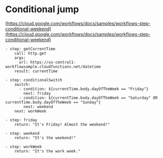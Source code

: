 # Conditional jump

[https://cloud.google.com/workflows/docs/samples/workflows-step-conditional-weekend](https://cloud.google.com/workflows/docs/samples/workflows-step-conditional-weekend)

```
- step: getCurrentTime
    call: http.get
    args:
      url: https://us-central1-workflowsample.cloudfunctions.net/datetime
    result: currentTime

- step: conditionalSwitch
    switch:
      - condition: ${currentTime.body.dayOfTheWeek == "Friday"}
        next: friday
      - condition: ${currentTime.body.dayOfTheWeek == "Saturday" OR currentTime.body.dayOfTheWeek == "Sunday"}
        next: weekend
    next: workWeek

- step: friday
    return: "It's Friday! Almost the weekend!"

- step: weekend
    return: "It's the weekend!"

- step: workWeek
    return: "It's the work week."
```
